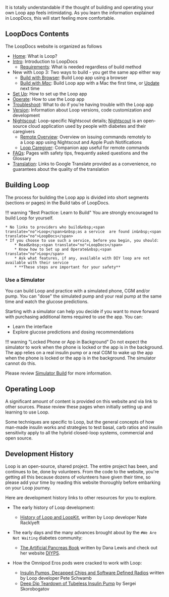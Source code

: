 It is totally understandable if the thought of building and operating your own&nbsp;<span translate="no">Loop</span>&nbsp;app feels intimidating. As you learn the information explained in&nbsp;<span translate="no">LoopDocs</span>, this will start feeling more comfortable.

## <span translate="no">LoopDocs</span>&nbsp;Contents

The&nbsp;<span translate="no">LoopDocs</span>&nbsp;website is organized as follows

* [Home](../index.md): What is&nbsp;<span translate="no">Loop</span>?
* [Intro](overview-intro.md): Introduction to&nbsp;<span translate="no">LoopDocs</span>
    * [Requirements](requirements.md): What is needed regardless of build method
* New with&nbsp;<span translate="no">Loop 3</span>: Two ways to build - you get the same app either way
    * [Build with Browser](../gh-actions/gh-overview.md): Build&nbsp;<span translate="no">Loop</span>&nbsp;app using a browser
    * [Build with *Mac*](../build/overview.md): Build&nbsp;<span translate="no">Loop</span>&nbsp;app with a Mac the first time, or [Update](../build/updating.md) next time
* [Set Up](../loop-3/loop-3-overview.md): How to set up the&nbsp;<span translate="no">Loop</span>&nbsp;app
* [Operate](../operation/loop/open-loop.md): How to use the&nbsp;<span translate="no">Loop</span>&nbsp;app
* [Troubleshoot](../troubleshooting/overview.md): What to do if you're having trouble with the&nbsp;<span translate="no">Loop</span>&nbsp;app
* [Version](../version/overview-version.md): Information about&nbsp;<span translate="no">Loop</span>&nbsp;versions, code customization and development
* [<span translate="no">Nightscout</span>](../nightscout/overview.md): <span translate="no">Loop</span>-specific&nbsp;<span translate="no">Nightscout</span>&nbsp;details; [<span translate="no">Nightscout</span>](https://nightscout.github.io/) is an open-source cloud application used by people with diabetes and their caregivers
    * [Remote Overview](../nightscout/remote-overview.md): Overview on issuing commands remotely to a&nbsp;<span translate="no">Loop</span>&nbsp;app using&nbsp;<span translate="no">Nightscout</span>&nbsp;and Apple Push Notifications
    * [Loop Caregiver](../nightscout/loop-caregiver.md): Companion app useful for remote commands
* [FAQs](../faqs/overview-faqs.md): Pages with safety tips, frequently asked questions and the Glossary
* [Translation](../translate.md): Links to Google Translate provided as a convenience, no guarantees about the quality of the translation

## Building&nbsp;<span translate="no">Loop</span>

The process for building the&nbsp;<span translate="no">Loop</span>&nbsp;app is divided into short segments (sections or pages) in the Build tabs of&nbsp;<span translate="no">LoopDocs</span>.

!!! warning "Best Practice: Learn to Build"
    You are strongly encouraged to build&nbsp;<span translate="no">Loop</span>&nbsp;for yourself.

    * No links to providers who build&nbsp;<span translate="no">Loop</span>&nbsp;as a service  are found in&nbsp;<span translate="no">LoopDocs</span>
    * If you choose to use such a service, before you begin, you should:
        * Read&nbsp;<span translate="no">LoopDocs</span>
        * Know how to Set up and Operate&nbsp;<span translate="no">Loop</span>
        * Ask what features, if any, available with DIY loop are not available with their service
        * **These steps are important for your safety**

### Use a Simulator

You can build&nbsp;<span translate="no">Loop</span>&nbsp;and practice with a simulated phone, CGM and/or pump. You can "dose" the simulated pump and your real pump at the same time and watch the glucose predictions.

Starting with a simulator can help you decide if you want to move forward with purchasing additional items required to use the app. You can:

* Learn the interface
* Explore glucose predictions and dosing recommendations

!!! warning "Locked Phone or App in Background"
    Do not expect the simulator to work when the phone is locked or the app is in the background. The app relies on a real insulin pump or a real CGM to wake up the app when the phone is locked or the app is in the background. The simulator cannot do this.

Please review [Simulator Build](../version/simulator.md) for more information.

## Operating&nbsp;<span translate="no">Loop</span>

A significant amount of content is provided on this website and via link to other sources. Please review these pages when initially setting up and learning to use&nbsp;<span translate="no">Loop</span>.

Some techniques are specific to&nbsp;<span translate="no">Loop</span>, but the general concepts of how man-made insulin works and strategies to test basal, carb ratios and insulin sensitivity apply to all the hybrid closed-loop systems, commercial and open source.

## Development History

<span translate="no">Loop</span>&nbsp;is an open-source, shared project. The entire project has been, and continues to be, done by volunteers. From the code to the website, you're getting all this because dozens of volunteers have given their time, so please add your time by reading this website thoroughly before embarking on your&nbsp;<span translate="no">Loop</span>&nbsp;journey.

Here are development history links to other resources for you to explore.

* The early history of&nbsp;<span translate="no">Loop</span>&nbsp;development:
    * [History of&nbsp;<span translate="no">Loop</span>&nbsp;and&nbsp;<span translate="no">LoopKit</span>](https://medium.com/@loudnate/the-history-of-loop-and-loopkit-59b3caf13805), written by&nbsp;<span translate="no">Loop</span>&nbsp;developer Nate Racklyeft

* The early days and the many advances brought about by the `#We Are Not Waiting` diabetes community:
    * [The Artificial Pancreas Book](https://www.artificialpancreasbook.com/) written by Dana Lewis and check out her website [DIYPS](https://diyps.org).

* How the Omnipod Eros pods were cracked to work with&nbsp;<span translate="no">Loop</span>:
    * [Insulin Pumps, Decapped Chips and Software Defined Radios](https://medium.com/@ps2) written by&nbsp;<span translate="no">Loop</span>&nbsp;developer Pete Schwamb
    * [Deep Dip Teardown of Tubeless Insulin Pump](https://arxiv.org/ftp/arxiv/papers/1709/1709.06026.pdf) by Sergei Skorobogatov
